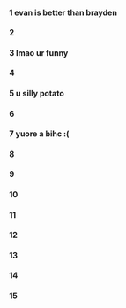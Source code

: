 #### 1 evan is better than brayden
#### 2
#### 3 lmao ur funny
#### 4
#### 5 u silly potato 
#### 6
#### 7 yuore a bihc :(
#### 8
#### 9
#### 10
#### 11
#### 12
#### 13
#### 14
#### 15